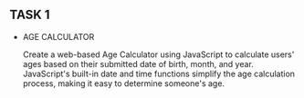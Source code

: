 ## TASK 1

 - AGE CALCULATOR

    Create a web-based Age Calculator using JavaScript to calculate users' ages based on
    their submitted date of birth, month, and year. JavaScript's built-in date and time functions
    simplify the age calculation process, making it easy to determine someone's age.
